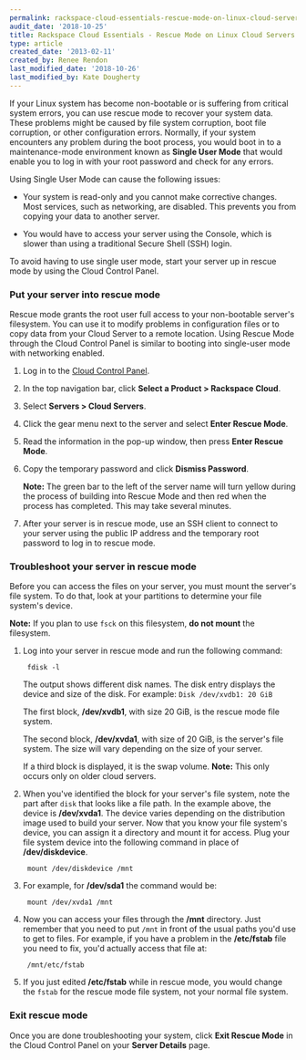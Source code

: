 ```yaml
---
permalink: rackspace-cloud-essentials-rescue-mode-on-linux-cloud-servers
audit_date: '2018-10-25'
title: Rackspace Cloud Essentials - Rescue Mode on Linux Cloud Servers
type: article
created_date: '2013-02-11'
created_by: Renee Rendon
last_modified_date: '2018-10-26'
last_modified_by: Kate Dougherty
---
```


If your Linux system has become non-bootable or is suffering from critical system errors, you can use rescue mode to recover your system data. These problems might be caused by file system corruption, boot file corruption, or other configuration errors. Normally, if your system encounters any problem during the boot process, you would boot in to a maintenance-mode environment known as **Single User Mode** that would enable you to log in with your root password and check for any errors.

Using Single User Mode can cause the following issues:

- Your system is read-only and you cannot make corrective changes. Most services,
such as networking, are disabled. This prevents you from copying your data to
another server.

- You would have to access your server using the Console, which is slower than
using a traditional Secure Shell (SSH) login.

To avoid having to use single user mode, start your server up in rescue mode by
using the Cloud Control Panel.

### Put your server into rescue mode

Rescue mode grants the root user full access to your non-bootable server's
filesystem. You can use it to modify problems in configuration files or to copy
data from your Cloud Server to a remote location. Using Rescue Mode through the
Cloud Control Panel is similar to booting into single-user mode with networking
enabled.

1. Log in to the [Cloud Control Panel](https://login.rackspace.com).

2. In the top navigation bar, click **Select a Product > Rackspace Cloud**.

3. Select **Servers > Cloud Servers**.

4. Click the gear menu next to the server and select **Enter Rescue Mode**.

5. Read the information in the pop-up window, then press **Enter Rescue Mode**.

6. Copy the temporary password and click **Dismiss Password**.

   **Note:** The green bar to the left of the server name will turn yellow
   during the process of building into Rescue Mode and then red when the process
   has completed. This may take several minutes.

7. After your server is in rescue mode, use an SSH client to connect to your
   server using the public IP address and the temporary root password to log in
   to rescue mode.

### Troubleshoot your server in rescue mode

Before you can access the files on your server, you must mount the server's file
system. To do that, look at your partitions to determine your file system's device.

**Note:** If you plan to use `fsck` on this filesystem, **do not mount** the filesystem.

1. Log into your server in rescue mode and run the following command:

        fdisk -l

    The output shows different disk names. The disk entry displays the device and size
    of the disk. For example: `Disk /dev/xvdb1: 20 GiB`

    The first block, **/dev/xvdb1**, with size 20 GiB, is the rescue mode file system.

    The second block, **/dev/xvda1**, with size of 20 GiB, is the server's file system.
    The size will vary depending on the size of your server.

    If a third block is displayed, it is the swap volume. **Note:** This only
    occurs only on older cloud servers.

2. When you've identified the block for your server's file system, note the part
   after `disk` that looks like a file path. In the example above, the device
   is **/dev/xvda1**. The device varies depending on the distribution image
   used to build your server. Now that you know your file system's device, you
   can assign it a directory and mount it for access. Plug your file system device
   into the following command in place of **/dev/diskdevice**.

        mount /dev/diskdevice /mnt

3. For example, for **/dev/sda1** the command would be:

        mount /dev/xvda1 /mnt

4. Now you can access your files through the **/mnt** directory. Just remember
   that you need to put `/mnt` in front of the usual paths you'd use to get to
   files. For example, if you have a problem in the **/etc/fstab** file you need
   to fix, you'd actually access that file at:

        /mnt/etc/fstab

5. If you just edited **/etc/fstab** while in rescue mode, you would change the
   `fstab` for the rescue mode file system, not your normal file system.

### Exit rescue mode

Once you are done troubleshooting your system, click **Exit Rescue Mode** in the
Cloud Control Panel on your **Server Details** page.
